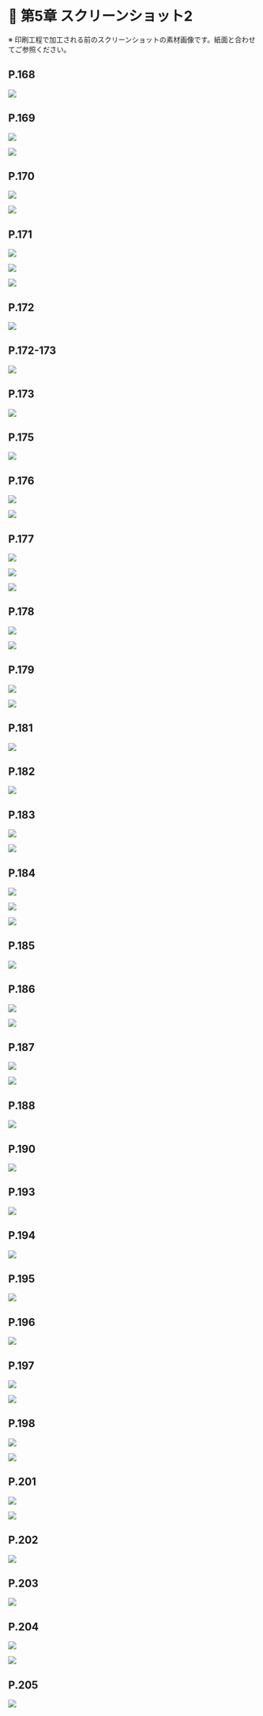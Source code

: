 # 📕 第5章 スクリーンショット2

※ 印刷工程で加工される前のスクリーンショットの素材画像です。紙面と合わせてご参照ください。

## P.168

![](../screenshots/p168.png)

## P.169

![](../screenshots/p169.png) 

![](../screenshots/p169_2.png)

## P.170

![](../screenshots/p170.png) 

![](../screenshots/p170_2.png)

## P.171

![](../screenshots/p171.png) 

![](../screenshots/p171_2.png) 

![](../screenshots/p171_3.png)

## P.172

![](../screenshots/p172.png) 

## P.172-173

![](../screenshots/p172_2.png)

## P.173

![](../screenshots/p173.png)

## P.175

![](../screenshots/p175.png)

## P.176

![](../screenshots/p176.png) 

![](../screenshots/p176_2.png)

## P.177

![](../screenshots/p177.png) 

![](../screenshots/p177_2.png) 

![](../screenshots/p177_3.png)

## P.178

![](../screenshots/p178.png) 

![](../screenshots/p178_2.png)

## P.179

![](../screenshots/p179.png) 

![](../screenshots/p179_2.png)

## P.181

![](../screenshots/p181.png)

## P.182

![](../screenshots/p182.png)

## P.183

![](../screenshots/p183.png) 

![](../screenshots/p183_2.png)

## P.184

![](../screenshots/p184.png) 

![](../screenshots/p184_2.png) 

![](../screenshots/p184_3.png)

## P.185

![](../screenshots/p185.png)

## P.186

![](../screenshots/p186.png) 

![](../screenshots/p186_2.png)

## P.187

![](../screenshots/p187.png) 

![](../screenshots/p187_2.png)

## P.188

![](../screenshots/p188.png)

## P.190

![](../screenshots/p190.png)

## P.193

![](../screenshots/p193.png)

## P.194

![](../screenshots/p194.png)

## P.195

![](../screenshots/p195.png)

## P.196

![](../screenshots/p196.png)

## P.197

![](../screenshots/p197.png) 

![](../screenshots/p197_2.png)

## P.198

![](../screenshots/p198.png) 

![](../screenshots/p198_2.png)

## P.201

![](../screenshots/p201.png) 

![](../screenshots/p201_2.png)

## P.202

![](../screenshots/p202.png)

## P.203

![](../screenshots/p203.png)

## P.204

![](../screenshots/p204.png) 

![](../screenshots/p204_2.png)

## P.205

![](../screenshots/p205.png)
